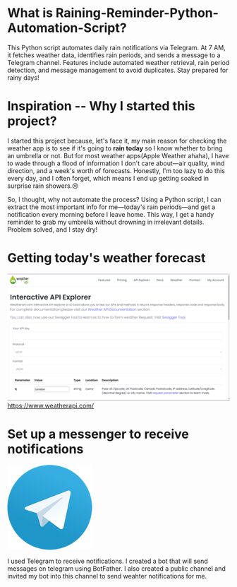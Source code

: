 # What is Raining-Reminder-Python-Automation-Script?
This Python script automates daily rain notifications via Telegram. At 7 AM, it fetches weather data, identifies rain periods, and sends a message to a Telegram channel. Features include automated weather retrieval, rain period detection, and message management to avoid duplicates. Stay prepared for rainy days!
# Inspiration -- Why I started this project?
I started this project because, let's face it, my main reason for checking the weather app is to see if it's going to **rain today** so I know whether to bring an umbrella or not. But for most weather apps(Apple Weather ahaha), I have to wade through a flood of information I don't care about—air quality, wind direction, and a week's worth of forecasts. Honestly, I'm too lazy to do this every day, and I often forget, which means I end up getting soaked in surprise rain showers.😢

So, I thought, why not automate the process? Using a Python script, I can extract the most important info for me—today's rain periods—and get a notification every morning before I leave home. This way, I get a handy reminder to grab my umbrella without drowning in irrelevant details. Problem solved, and I stay dry!

# Getting today's weather forecast
![WeatherAPI](Image/Weather_API.png)
https://www.weatherapi.com/

# Set up a messenger to receive notifications
![Telegram](Image/Telegram.png)

I used Telegram to receive notifications. I created a bot that will send messages on telegram using BotFather. I also created a public channel and invited my bot into this channel to send weahter notifications for me. 
